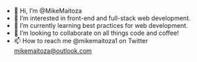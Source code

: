 - 👋 Hi, I’m @MikeMaitoza
- 👀 I’m interested in front-end and full-stack web development.
- 🌱 I’m currently learning best practices for web development.
- 💞️ I’m looking to collaborate on all things code and coffee!
- 📫 How to reach me @mikemaitoza1 on Twitter mikemaitoza@outlook.com

<!---
MikeMaitoza/MikeMaitoza is a ✨ special ✨ repository because its `README.md` (this file) appears on your GitHub profile.
You can click the Preview link to take a look at your changes.
--->
